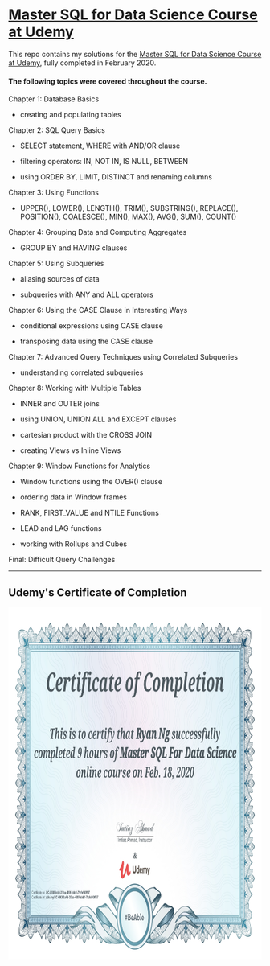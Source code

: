 # [Master SQL for Data Science Course at Udemy](https://www.udemy.com/course/master-sql-for-data-science/)

This repo contains my solutions for the [Master SQL for Data Science Course at Udemy](https://www.udemy.com/course/master-sql-for-data-science/), fully completed in February 2020.

#### The following topics were covered throughout the course.

Chapter 1: Database Basics

* creating and populating tables

Chapter 2: SQL Query Basics

* SELECT statement, WHERE with AND/OR clause

* filtering operators: IN, NOT IN, IS NULL, BETWEEN

* using ORDER BY, LIMIT, DISTINCT and renaming columns

Chapter 3: Using Functions

* UPPER(), LOWER(), LENGTH(), TRIM(), SUBSTRING(), REPLACE(), POSITION(), COALESCE(), MIN(), MAX(), AVG(), SUM(), COUNT()

Chapter 4: Grouping Data and Computing Aggregates

* GROUP BY and HAVING clauses

Chapter 5: Using Subqueries

* aliasing sources of data

* subqueries with ANY and ALL operators

Chapter 6: Using the CASE Clause in Interesting Ways

* conditional expressions using CASE clause

* transposing data using the CASE clause

Chapter 7: Advanced Query Techniques using Correlated Subqueries

* understanding correlated subqueries

Chapter 8: Working with Multiple Tables

* INNER and OUTER joins

* using UNION, UNION ALL and EXCEPT clauses

* cartesian product with the CROSS JOIN

* creating Views vs Inline Views

Chapter 9: Window Functions for Analytics

* Window functions using the OVER() clause

* ordering data in Window frames

* RANK, FIRST_VALUE and NTILE Functions

* LEAD and LAG functions

* working with Rollups and Cubes

Final: Difficult Query Challenges

---
## **Udemy's Certificate of Completion**

<!-- ![Udemy Completion Certificate](/images/udemy_completion_certificate.jpg) -->

<img src="/images/udemy_completion_certificate.jpg"
	title="A cute kitten" width="941.176470588" height="700" />
